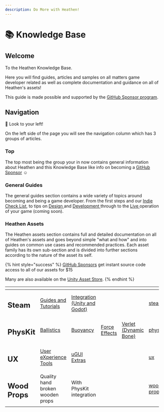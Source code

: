 ```yaml
---
description: Do More with Heathen!
---
```


# 📚 Knowledge Base

## Welcome

To the Heathen Knowledge Base.&#x20;

Here you will find guides, articles and samples on all matters game developer related as well as complete documentation and guidance on all of Heathen's assets!

This guide is made possible and supported by the [GitHub Sponsor program](become-a-sponsor/).

## Navigation

:eyes: Look to your left!

On the left side of the page you will see the navigation column which has 3 groups of articles.&#x20;

### Top

The top most being the group your in now contains general information about Heathen and this Knowledge Base like info on becoming a [GitHub Sponsor](become-a-sponsor/) :relaxed:

### General Guides

The general guides section contains a wide variety of topics around becoming and being a game developer. From the first steps and our [Indie Check List](company/getting-started/indie-check-list.md), to tips on [Design ](company/design/)and [Development ](company/development/)through to the [Live ](company/live.md)operation of your game (coming soon).

### Heathen Assets

The Heathen assets section contains full and detailed documentation on all of Heathen's assets and goes beyond simple "what and how" and into guides on common use cases and recommended practices. Each asset family has its own sub-section and is divided into further sections according to the nature of the asset its self.

{% hint style="success" %}
[GitHub Sponsors](become-a-sponsor/) get instant source code access to all of our assets for $15

Many are also available on the [Unity Asset Store](https://assetstore.unity.com/publishers/5836).
{% endhint %}

<table data-view="cards"><thead><tr><th></th><th></th><th></th><th></th><th></th><th data-hidden data-card-target data-type="content-ref"></th><th data-hidden data-card-cover data-type="files"></th></tr></thead><tbody><tr><td><h2>Steam</h2></td><td><a href="company/steam/">Guides and Tutorials</a></td><td><a href="assets/steamworks/">Integration (Unity and Godot)</a></td><td></td><td></td><td><a href="company/steam/">steam</a></td><td><a href=".gitbook/assets/Steamworks_Cover.jpg">Steamworks_Cover.jpg</a></td></tr><tr><td><h2>PhysKit</h2></td><td><a href="assets/physkit/sample-scenes/fantasy-style-ballistic-simulation.md">Ballistics</a></td><td><a href="assets/physkit/sample-scenes/1-buoyancy-example.md">Buoyancy</a></td><td><a href="assets/physkit/sample-scenes/1-force-effect-fields.md">Force Effects</a></td><td><a href="assets/physkit/sample-scenes/2-verlet-spring-skinned-mesh.md">Verlet (Dynamic Bone)</a></td><td><a href="assets/physkit/">physkit</a></td><td><a href=".gitbook/assets/PhysKit Card.png">PhysKit Card.png</a></td></tr><tr><td><h2>UX</h2></td><td><a href="assets/ux/learning/core-concepts/">User eXperience Tools</a></td><td><a href="assets/ux/learning/ugui-extras/">uGUI Extras</a></td><td></td><td></td><td><a href="assets/ux/">ux</a></td><td><a href=".gitbook/assets/Splash Screen (1).png">Splash Screen (1).png</a></td></tr><tr><td><h2>Wood Props</h2></td><td>Quality hand broken wooden props</td><td>With PhysKit integration</td><td></td><td></td><td><a href="assets/art-assets/breakable/wood-props/">wood-props</a></td><td><a href=".gitbook/assets/WoodBreakableProps_16_9.png">WoodBreakableProps_16_9.png</a></td></tr></tbody></table>

